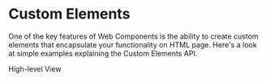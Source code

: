# Custom Elements

One of the key features of Web Components is the ability to create custom elements that encapsulate your functionality on HTML page.
Here's a look at simple examples explaining the Custom Elements API.

High-level View
